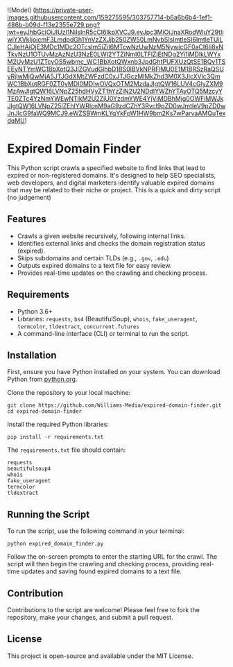 ![Model] (https://private-user-images.githubusercontent.com/159275595/303757714-b6a6b6b4-1ef1-486b-b09d-f13e2355e729.png?jwt=eyJhbGciOiJIUzI1NiIsInR5cCI6IkpXVCJ9.eyJpc3MiOiJnaXRodWIuY29tIiwiYXVkIjoicmF3LmdpdGh1YnVzZXJjb250ZW50LmNvbSIsImtleSI6ImtleTUiLCJleHAiOjE3MDc1MDc2OTcsIm5iZiI6MTcwNzUwNzM5NywicGF0aCI6Ii8xNTkyNzU1OTUvMzAzNzU3NzE0LWI2YTZiNmI0LTFlZjEtNDg2Yi1iMDlkLWYxM2UyMzU1ZTcyOS5wbmc_WC1BbXotQWxnb3JpdGhtPUFXUzQtSE1BQy1TSEEyNTYmWC1BbXotQ3JlZGVudGlhbD1BS0lBVkNPRFlMU0E1M1BRSzRaQSUyRjIwMjQwMjA5JTJGdXMtZWFzdC0xJTJGczMlMkZhd3M0X3JlcXVlc3QmWC1BbXotRGF0ZT0yMDI0MDIwOVQxOTM2MzdaJlgtQW16LUV4cGlyZXM9MzAwJlgtQW16LVNpZ25hdHVyZT1hYzZiN2U2NDdlYWZhYTAyOTQ5MzcyYTE0ZTc4YzNmYWEwNTlkM2U2ZjU0YzdmYWE4YjViMDBhMjg0OWFiMWJkJlgtQW16LVNpZ25lZEhlYWRlcnM9aG9zdCZhY3Rvcl9pZD0wJmtleV9pZD0wJnJlcG9faWQ9MCJ9.eWZSBWmKLYqYkFpW1HW9bm2Ks7wParvaAMQuTexdqMU)
# Expired Domain Finder

This Python script crawls a specified website to find links that lead to expired or non-registered domains. It's designed to help SEO specialists, web developers, and digital marketers identify valuable expired domains that may be related to their niche or project. This is a quick and dirty script (no judgement) 

## Features

- Crawls a given website recursively, following internal links.
- Identifies external links and checks the domain registration status (expired).
- Skips subdomains and certain TLDs (e.g., `.gov`, `.edu`)
- Outputs expired domains to a text file for easy review.
- Provides real-time updates on the crawling and checking process.

## Requirements

- Python 3.6+
- Libraries: `requests`, `bs4` (BeautifulSoup), `whois`, `fake_useragent`, `termcolor`, `tldextract`, `concurrent.futures`
- A command-line interface (CLI) or terminal to run the script.

## Installation

First, ensure you have Python installed on your system. You can download Python from [python.org](https://www.python.org/downloads/).

Clone the repository to your local machine:

    git clone https://github.com/Williams-Media/expired-domain-finder.git
    cd expired-domain-finder

Install the required Python libraries:

    pip install -r requirements.txt

The `requirements.txt` file should contain:

    requests
    beautifulsoup4
    whois
    fake_useragent
    termcolor
    tldextract

## Running the Script

To run the script, use the following command in your terminal:

    python expired_domain_finder.py

Follow the on-screen prompts to enter the starting URL for the crawl. The script will then begin the crawling and checking process, providing real-time updates and saving found expired domains to a text file.

## Contribution

Contributions to the script are welcome! Please feel free to fork the repository, make your changes, and submit a pull request.

## License

This project is open-source and available under the MIT License.

